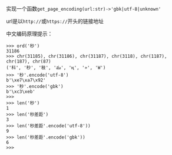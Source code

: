 实现一个函数`get_page_encoding(url:str)->'gbk|utf-8|unknown'`

url是以`http://`或`https://`开头的链接地址

中文编码原理提示：
```
>>> ord('秒')
31186
>>> chr(31185), chr(31186), chr(31187), chr(3118), chr(1187), chr(187), chr(87)
('科', '秒', '秓', 'మ', 'ң', '»', 'W')
>>> '秒'.encode('utf-8')
b'\xe7\xa7\x92'
>>> '秒'.encode('gbk')
b'\xc3\xeb'
>>> 
>>> len('秒')
1
>>> len('秒差距')
3
>>> len('秒差距'.encode('utf-8'))
9
>>> len('秒差距'.encode('gbk'))
6
>>> 
```
